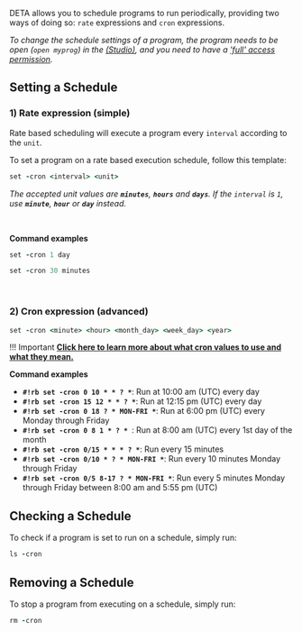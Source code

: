 DETA allows you to schedule programs to run periodically, providing two ways of doing so: `rate` expressions and `cron` expressions.

*To change the schedule settings of a program, the program needs to be open (`open myprog`) in the [(Studio)](https://web.deta.sh/studio), and you need to have a ['full' access permission](/permissions/).*



## Setting a Schedule
### 1) Rate expression (simple)

Rate based scheduling will execute a program every `interval` according to the `unit`. 

To set a program on a rate based execution schedule, follow this template:

```ruby
set -cron <interval> <unit>
```

*The accepted unit values are **`minutes`**, **`hours`** and **`days`**. If the `interval` is `1`, use **`minute`**, **`hour`** or **`day`** instead.*

<br />

**Command examples**
```ruby
set -cron 1 day
```

```ruby
set -cron 30 minutes
```

<br />

### 2) Cron expression (advanced)
```ruby
set -cron <minute> <hour> <month_day> <week_day> <year>
```
!!! Important
    **[Click here to learn more about what cron values to use and what they mean.](https://docs.aws.amazon.com/AmazonCloudWatch/latest/events/ScheduledEvents.html#CronExpressions)**

**Command examples**

* **`#!rb set -cron 0 10 * * ? *`**: Run at 10:00 am (UTC) every day
* **`#!rb set -cron 15 12 * * ? *`**: Run at 12:15 pm (UTC) every day
* **`#!rb set -cron 0 18 ? * MON-FRI *`**: Run at 6:00 pm (UTC) every Monday through Friday
* **`#!rb set -cron 0 8 1 * ? * `**: Run at 8:00 am (UTC) every 1st day of the month
* **`#!rb set -cron 0/15 * * * ? *`**: Run every 15 minutes
* **`#!rb set -cron 0/10 * ? * MON-FRI *`**: Run every 10 minutes Monday through Friday
* **`#!rb set -cron 0/5 8-17 ? * MON-FRI *`**: Run every 5 minutes Monday through Friday between 8:00 am and 5:55 pm (UTC)

## Checking a Schedule

To check if a program is set to run on a schedule, simply run:

```ruby
ls -cron
```

## Removing a Schedule
To stop a program from executing on a schedule, simply run:

```ruby
rm -cron 
```

